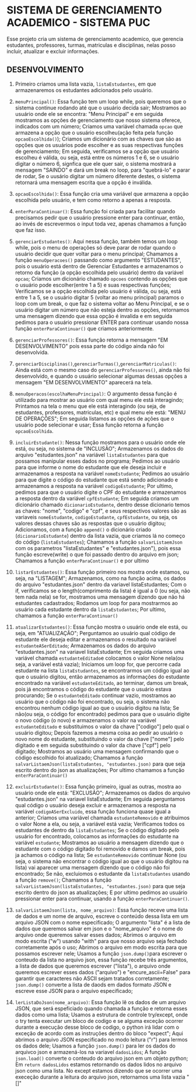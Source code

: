   

# SISTEMA DE GERENCIAMENTO ACADEMICO - SISTEMA PUC

  

  

Esse projeto cria um sistema de gerenciamento academico, que gerencia estudantes, professores, turmas, matriculas e disciplinas, nelas posso incluir, atualizar e excluir informações.

  

  

## DESENVOLVIMENTO

1. Primeiro criamos uma lista vazia, `listaEstudantes`, em que armazenaremos os estudantes adicionados pelo usuário.

2.  `menuPrincipal()`: Essa função tem um loop while, pois queremos que o sistema continue rodando até que o usuário decida sair; Mostramos ao usuário onde ele se encontra: "Menu Principal" e em seguida mostramos as opções de gerenciamento que nosso sistema oferece, indicados com um número; Criamos uma variável chamada `opcao` que armazena a opção que o usuário escolheu(ação feita pela função `opcaoEscolhida()`); Criamos um dicionário com as chaves que são as opções que os usuários pode escolher e as suas respectivas funções de gerenciamento; Em seguida, verificamos se a opção que usuário escolheu é válida, ou seja, está entre os números 1 e 6, se o usuário digitar o número 6, signfica que ele quer sair, o sistema mostrará a mensagem "SAINDO" e dará um break no loop, para "quebrá-lo" e parar de rodar, Se o uusário digitar um número diferente destes, o sistema retornará uma mensagem escrita que a opção é inválida.

3.  `opcaoEscolhida()`: Essa função cria uma variável que armazena a opção escolhida pelo usuário, e tem como retorno a apenas a resposta.

4.  `enterParaContinuar()`: Essa função foi criada para facilitar quando precisamos pedir que o usuário pressione enter para continuar, então, ao invés de escrevermos o input toda vez, apenas chamamos a função que faz isso.

5.  `gerenciarEstudantes()`: Aqui nessa função, também temos um loop while, pois o menu de operações só deve parar de rodar quando o usuário decidir que quer voltar para o menu principal; Chamamos a função `menuOperacoes()` passando como argumento "ESTUDANTES", pois o usuário está dentro de Gerenciar Estudantes e armazenamos o retorno da função (a opção escolhida pelo usuário) dentro da variável `opcao`; Criamos um dicionário chamado `opcoes` contendo as opções que o usuário pode escolher(entre 1 a 5) e suas respectivas funções; Verificamos se a opção escolhida pelo usuário é válida, ou seja, está entre 1 a 5, se o usuário digitar 5 (voltar ao menu principal) paramos o loop com um break, o que faz o sistema voltar ao Menu Principal, e se o usuário digitar um número que não esteja dentro as opções, retornamos uma mensagem dizendo que essa opção é invalida e em seguida pedimos para o usuário pressionar ENTER para continuar usando nossa função `enterParaContinuar()` que criamos anteriormente.

6.  `gerenciarProfessores()`: Essa função retorna a mensagem "EM DESENVOLVIMENTO" pois essa parte do código ainda não foi desenvolvida.
7. `gerenciarDisciplinas()`,`gerenciarTurmas()`,`gerenciarMatriculas()`: Ainda está com o mesmo caso do `gerenciarProfessores()`, ainda não foi desenvolvido, e quando o usuário selecionar algumas dessas opções a mensagem "EM DESENVOLVIMENTO" aparecerá na tela.
8. `menuOperacos(escolhaMenuPrincipal)`: O argumento dessa função é utilizado para mostrar ao usuário com qual menu ele está interagindo; Printamos na tela o menu que ele está interagindo (ou seja, de estudantes, professores, matriculas, etc) e qual menu ele está: "MENU DE OPERAÇÕES"; Em seguida listamos as opções de ações que o usuário pode selecionar e usar; Essa função retorna a função `opcaoEscolhida`.
9. `incluirEstudante()`: Nessa função mostramos para o usuário onde ele está, ou seja, no sistema de "INCLUSÃO";
Armazenamos os dados do arquivo "estudantes.json" na variável `listaEstudantes` para que possamos manipular esses dados no programa;
Pedimos ao usuário para que informe o nome do estudante que ele deseja incluir e armazenamos a resposta na variável `nomeEstudante`; Pedimos ao usuário para que digite o código do estudante que está sendo adicionado e armazenamos a resposta na variável `codigoEstudante`; Por ultimo, pedimos para que o usuário digite o CPF do estudante e armazenamos a resposta dentro da variável `cpfEstudante`; Em seguida criamos um dicionário chamado `dicionarioEstudante`, dentro desse dicionario temos as chaves: "nome", "codigo" e "cpf", e seus respectivos valores são as variaveis `nomeEstudante`, `codigoEstudante`, `cpfEstudante`, ou seja, os valores dessas chaves são as respostas que o usuário digitou; Adicionamos, com a função `append()` o dicionário criado (`dicionarioEstudante`) dentro da lista vazia, que criamos lá no começo do código (`listaEstudantes`); 
Chamamos a função `salvarListaemJson` com os parametros "listaEstudantes" e "estudantes.json"), pois essa função escreve(write) o que foi passado dentro do arquivo em json; Chamamos a função `enterParaContinuar()` e por ultimo
10. `listarEstudantes()`: Essa função primeiro nos mostra onde estamos, ou seja, na "LISTAGEM"; 
Armazenamos, como na função acima, os dados do arquivo "estudantes.json" dentro da variavel listaEstudantes;
Com o if, verificamos se o length(comprimento da lista) é igual a 0 (ou seja, não tem nada nela) se for, mostramos uma mensagem dizendo que não há estudantes cadastrados; 
Rodamos um loop for para mostrarmos ao usuário cada estudante dentro da `listaEstudantes`; Por ultimo, chamamos a função `enterParaContinuar()`
11. `atualizarEstudantes()`: Essa função mostra o usuário onde ele está, ou seja, em "ATUALIZAÇÃO"; Perguntamos ao usuário qual código de estudante ele deseja editar e armazenamos o resultado na variável `estudanteASerEditado`; 
Armazenamos os dados do arquivo "estudantes.json" na variavel listaEstudante;
Em seguida criamos uma variável chamada `estudanteEditado`e colocamos o valor None nela(ou seja, a variável está vazia); Iniciamos um loop for, que percorre cada estudante na lista `listaEstudantes`, se encontrarmos um código igual ao que o usuário digitou, então armazenamos as informações do estudante encontrado na variável `estudanteEditado`, ao terminar, damos um break, pois já encontramos o código do estudante que o usuário estava procurando; Se o `estudanteEditado` continuar vazio, mostramos ao usuário que o código não foi encontrado, ou seja, o sistema não encontrou nenhum código igual ao que o usuário digitou na lista; Se não(ou seja, o código for encontrado) pedimos para que o usuário digite o novo código (o novo) e armazenamos o valor na variável `estudanteEditado` e substituimos o valor da chave ["codigo"] pelo qual o usuário digitou; Depois fazemos a mesma coisa ao pedir ao usuário o novo nome do estudante, substituindo o valor da chave ["nome"] pelo digitado e em seguida substituindo o valor da chave ["cpf"] pelo digitado; 
Mostramos ao usuário uma mensagem confirmando que o código escolhido foi atualizado;
Chamamos a função `salvarListaemJson(listaEstudantes, "estudantes.json)` para que seja escrito dentro do json as atualizações;
Por ultimo chamamos a função `enterParaContinuar()`
12. `excluirEstudante()`: Essa função primeiro, igual as outras, mostra ao usuário onde ele está: "EXCLUSÃO"; 
Armazenamos os dados do arquivo "estudantes.json" na variavel listaEstudante;
Em seguida perguntamos qual código o usuário deseja excluir e armazenamos a resposta na variável `codigoASerExcluido`, essa função funciona quase igual a anterior; Criamos uma variável chamada `estudanteRemovido` e atribuimos o valor None a ela, ou seja, a variável está vazia; Verificamos todos os estudantes de dentro da `listaEstudantes`; Se o código digitado pelo usuário for encontrado, colocamos as informações do estudante na variável `estudante`; Mostramos ao usuário a mensagem dizendo que o estudante com o código digitado foi removido e damos um break, pois ja achamos o código na lista; Se `estudanteRemovido` continuar None (ou seja, o sistema não encontrar o código igual ao que o usuário digitou na lista) vai aparecer uma mensagem dizendo que o código não foi encontrado; Se não, excluiomos o estudante da `listaEstudantes` usando a função `remove()`; 
Chamamos a função `salvarListaemJson(listaEstudantes, "estudantes.json)` para que seja escrito dentro do json as atualizações;
E por ultimo pedimos ao usuário pressionar enter para continuar, usando a função `enterParaContinuar()`.
13. `salvarListaemJson(lista, nome_arquivo)`: 
Essa função receve uma lista de dados e um nome de arquivo, escreve o conteúdo dessa lista em um arquivo JSON com o nome especificado;
O argumento "lista" é a lista de dados que queremos salvar em json e o "nome_arquivo" é o nome do arquivo onde queremos salvar esses dados; Abrimos o arquivo em modo escrita ("w") usando "with" para que nosso arquivo seja fechado corretamente após o uso; Abrimos o arquivo em modo escrita para que possamos escrever nele; Usamos a função `json.dump()`para escrever o conteudo da lista no arquivo json, essa função recebe três argumentos, a lista de dados que queremos escrever ("lista"), o arquivo onde queremos escrever esses dados ("arquivo") e "encure_ascii=False" para garantir que caracteres não ASCII sejam tratados corretamente; `json.dump()` converte a lista de daods em dados formato JSON e escreve esse JSON para o arquivo especificado;
14. `lerListaDoJson(nome_arquivo)`: Essa função lê os dados de um arquivo JSON, que será espeficiado quando chamada a função e retorna esses dados como uma lista; Usamos a estrutura de controle try/except, onde o try tenta executar um bloco de codigo e se alguma exceção ocorrer durante a execução desse bloco de codigo, o python irá lidar com o exceção de acordo com as instruções dentro do bloco "expect"; Aqui abrimos o arquivo JSON especificado no modo leitura ("r") para lermos os dados dele; Usamos a função `json.dump()` para ler os dados do arquivco json e armazená-los na variavel `dadosLidos`; A função `json.load()` converte o conteudo do arquivo json em um objeto python; Em `return dadosLidos` estamos retornando os dados lidos no arquivo json como uma lista. No except estamos dizendo que se ocorrer uma execeção durante a leitura do arquivo json, retornamos uma lista vazia "[]"